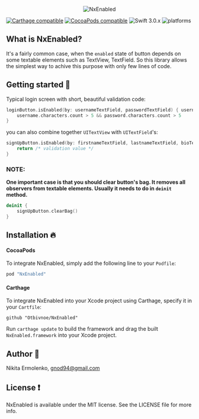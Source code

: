 <p align="center">
  <img src="http://i.imgur.com/XZFkFei.png" alt="NxEnabled"/>
</p>

[![Carthage compatible](https://img.shields.io/badge/Carthage-compatible-4BC51D.svg?style=flat)](#carthage)
[![CocoaPods compatible](https://img.shields.io/cocoapods/v/NxEnabled.svg)](#cocoapods) 
![Swift 3.0.x](https://img.shields.io/badge/Swift-3.0.x-orange.svg) 
![platforms](https://img.shields.io/badge/platforms-iOS-lightgrey.svg) 

## What is NxEnabled?

It's a fairly common case, when the `enabled` state of button depends on some textable elements such as TextView, TextField. So this library allows the simplest way to achive this purpose with only few lines of code.

## Getting started :rocket:

Typical login screen with short, beautiful validation code:

```swift
loginButton.isEnabled(by: usernameTextField, passwordTextField) { username, password in
    username.characters.count > 5 && password.characters.count > 5
}
```

you can also combine together `UITextView` with `UITextField`'s:

```swift
signUpButton.isEnabled(by: firstnameTextField, lastnameTextField, bioTextView) { firstname, lastname, bio in
    return /* validation value */
}
```

### NOTE:
**One important case is that you should clear button's bag. It removes all observers from textable elements. Usually it needs to do in `deinit` method.**

```swift
deinit {
    signUpButton.clearBag()
}
```

## Installation :fire:

#### CocoaPods

To integrate NxEnabled, simply add the following line to your `Podfile`:

```ruby
pod "NxEnabled"
```

#### Carthage

To integrate NxEnabled into your Xcode project using Carthage, specify it in your `Cartfile`:

```ogdl
github "Otbivnoe/NxEnabled"
```

Run `carthage update` to build the framework and drag the built `NxEnabled.framework` into your Xcode project.

## Author :muscle:

Nikita Ermolenko, gnod94@gmail.com

## License :exclamation:

NxEnabled is available under the MIT license. See the LICENSE file for more info.
